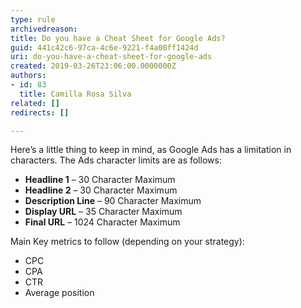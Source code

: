 ```yaml
---
type: rule
archivedreason: 
title: Do you have a Cheat Sheet for Google Ads?
guid: 441c42c6-97ca-4c6e-9221-f4a00ff1424d
uri: do-you-have-a-cheat-sheet-for-google-ads
created: 2019-03-26T23:06:00.0000000Z
authors:
- id: 83
  title: Camilla Rosa Silva
related: []
redirects: []

---
```


Here’s a little thing to keep in mind, as Google Ads has a limitation in characters. The Ads character limits are as follows:

<!--endintro-->

* **Headline 1**  – 30 Character Maximum
* **Headline 2** – 30 Character Maximum
* **Description Line** – 90 Character Maximum
* **Display URL** – 35 Character Maximum
* **Final URL** – 1024 Character Maximum


Main Key metrics to follow (depending on your strategy):

* CPC
* CPA
* CTR
* Average position
